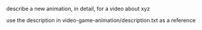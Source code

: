 describe a new animation, in detail, for a video about xyz

use the description in video-game-animation/description.txt as a reference

